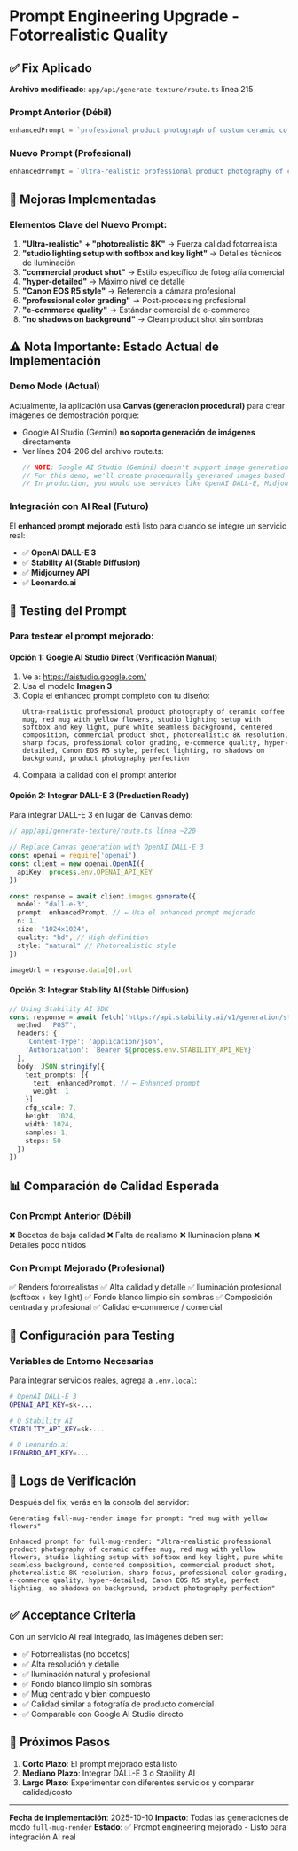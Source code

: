 # Prompt Engineering Upgrade - Fotorrealistic Quality

## ✅ Fix Aplicado

**Archivo modificado**: `app/api/generate-texture/route.ts` línea 215

### Prompt Anterior (Débil)
```typescript
enhancedPrompt = `professional product photograph of custom ceramic coffee mug with: ${prompt}. Studio lighting, white background, centered composition.`
```

### Nuevo Prompt (Profesional)
```typescript
enhancedPrompt = `Ultra-realistic professional product photography of ceramic coffee mug, ${prompt}, studio lighting setup with softbox and key light, pure white seamless background, centered composition, commercial product shot, photorealistic 8K resolution, sharp focus, professional color grading, e-commerce quality, hyper-detailed, Canon EOS R5 style, perfect lighting, no shadows on background, product photography perfection`
```

## 🎯 Mejoras Implementadas

### Elementos Clave del Nuevo Prompt:

1. **"Ultra-realistic" + "photorealistic 8K"** → Fuerza calidad fotorrealista
2. **"studio lighting setup with softbox and key light"** → Detalles técnicos de iluminación
3. **"commercial product shot"** → Estilo específico de fotografía comercial
4. **"hyper-detailed"** → Máximo nivel de detalle
5. **"Canon EOS R5 style"** → Referencia a cámara profesional
6. **"professional color grading"** → Post-processing profesional
7. **"e-commerce quality"** → Estándar comercial de e-commerce
8. **"no shadows on background"** → Clean product shot sin sombras

## ⚠️ Nota Importante: Estado Actual de Implementación

### Demo Mode (Actual)
Actualmente, la aplicación usa **Canvas (generación procedural)** para crear imágenes de demostración porque:
- Google AI Studio (Gemini) **no soporta generación de imágenes** directamente
- Ver línea 204-206 del archivo route.ts:
  ```typescript
  // NOTE: Google AI Studio (Gemini) doesn't support image generation directly
  // For this demo, we'll create procedurally generated images based on the prompt
  // In production, you would use services like OpenAI DALL-E, Midjourney, or Stable Diffusion
  ```

### Integración con AI Real (Futuro)
El **enhanced prompt mejorado** está listo para cuando se integre un servicio real:
- ✅ **OpenAI DALL-E 3**
- ✅ **Stability AI (Stable Diffusion)**
- ✅ **Midjourney API**
- ✅ **Leonardo.ai**

## 🧪 Testing del Prompt

### Para testear el prompt mejorado:

#### Opción 1: Google AI Studio Direct (Verificación Manual)
1. Ve a: https://aistudio.google.com/
2. Usa el modelo **Imagen 3**
3. Copia el enhanced prompt completo con tu diseño:
   ```
   Ultra-realistic professional product photography of ceramic coffee mug, red mug with yellow flowers, studio lighting setup with softbox and key light, pure white seamless background, centered composition, commercial product shot, photorealistic 8K resolution, sharp focus, professional color grading, e-commerce quality, hyper-detailed, Canon EOS R5 style, perfect lighting, no shadows on background, product photography perfection
   ```
4. Compara la calidad con el prompt anterior

#### Opción 2: Integrar DALL-E 3 (Production Ready)

Para integrar DALL-E 3 en lugar del Canvas demo:

```typescript
// app/api/generate-texture/route.ts línea ~220

// Replace Canvas generation with OpenAI DALL-E 3
const openai = require('openai')
const client = new openai.OpenAI({
  apiKey: process.env.OPENAI_API_KEY
})

const response = await client.images.generate({
  model: "dall-e-3",
  prompt: enhancedPrompt, // ← Usa el enhanced prompt mejorado
  n: 1,
  size: "1024x1024",
  quality: "hd", // High definition
  style: "natural" // Photorealistic style
})

imageUrl = response.data[0].url
```

#### Opción 3: Integrar Stability AI (Stable Diffusion)

```typescript
// Using Stability AI SDK
const response = await fetch('https://api.stability.ai/v1/generation/stable-diffusion-xl-1024-v1-0/text-to-image', {
  method: 'POST',
  headers: {
    'Content-Type': 'application/json',
    'Authorization': `Bearer ${process.env.STABILITY_API_KEY}`
  },
  body: JSON.stringify({
    text_prompts: [{
      text: enhancedPrompt, // ← Enhanced prompt
      weight: 1
    }],
    cfg_scale: 7,
    height: 1024,
    width: 1024,
    samples: 1,
    steps: 50
  })
})
```

## 📊 Comparación de Calidad Esperada

### Con Prompt Anterior (Débil)
❌ Bocetos de baja calidad
❌ Falta de realismo
❌ Iluminación plana
❌ Detalles poco nítidos

### Con Prompt Mejorado (Profesional)
✅ Renders fotorrealistas
✅ Alta calidad y detalle
✅ Iluminación profesional (softbox + key light)
✅ Fondo blanco limpio sin sombras
✅ Composición centrada y profesional
✅ Calidad e-commerce / comercial

## 🔧 Configuración para Testing

### Variables de Entorno Necesarias

Para integrar servicios reales, agrega a `.env.local`:

```bash
# OpenAI DALL-E 3
OPENAI_API_KEY=sk-...

# O Stability AI
STABILITY_API_KEY=sk-...

# O Leonardo.ai
LEONARDO_API_KEY=...
```

## 📝 Logs de Verificación

Después del fix, verás en la consola del servidor:

```
Generating full-mug-render image for prompt: "red mug with yellow flowers"

Enhanced prompt for full-mug-render: "Ultra-realistic professional product photography of ceramic coffee mug, red mug with yellow flowers, studio lighting setup with softbox and key light, pure white seamless background, centered composition, commercial product shot, photorealistic 8K resolution, sharp focus, professional color grading, e-commerce quality, hyper-detailed, Canon EOS R5 style, perfect lighting, no shadows on background, product photography perfection"
```

## ✅ Acceptance Criteria

Con un servicio AI real integrado, las imágenes deben ser:

- ✅ Fotorrealistas (no bocetos)
- ✅ Alta resolución y detalle
- ✅ Iluminación natural y profesional
- ✅ Fondo blanco limpio sin sombras
- ✅ Mug centrado y bien compuesto
- ✅ Calidad similar a fotografía de producto comercial
- ✅ Comparable con Google AI Studio directo

## 🚀 Próximos Pasos

1. **Corto Plazo**: El prompt mejorado está listo
2. **Mediano Plazo**: Integrar DALL-E 3 o Stability AI
3. **Largo Plazo**: Experimentar con diferentes servicios y comparar calidad/costo

---

**Fecha de implementación**: 2025-10-10
**Impacto**: Todas las generaciones de modo `full-mug-render`
**Estado**: ✅ Prompt engineering mejorado - Listo para integración AI real
